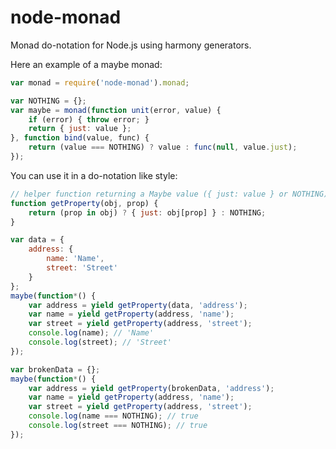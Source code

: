 # node-monad
Monad do-notation for Node.js using harmony generators.

Here an example of a maybe monad:

```javascript
var monad = require('node-monad').monad;

var NOTHING = {};
var maybe = monad(function unit(error, value) {
	if (error) { throw error; }
	return { just: value };
}, function bind(value, func) {
	return (value === NOTHING) ? value : func(null, value.just);
});
```

You can use it in a do-notation like style:

```javascript
// helper function returning a Maybe value ({ just: value } or NOTHING)
function getProperty(obj, prop) {
	return (prop in obj) ? { just: obj[prop] } : NOTHING;
}

var data = {
	address: {
		name: 'Name',
		street: 'Street'
	}
};
maybe(function*() {
	var address = yield getProperty(data, 'address');
	var name = yield getProperty(address, 'name');
	var street = yield getProperty(address, 'street');
	console.log(name); // 'Name'
	console.log(street); // 'Street'
});

var brokenData = {};
maybe(function*() {
	var address = yield getProperty(brokenData, 'address');
	var name = yield getProperty(address, 'name');
	var street = yield getProperty(address, 'street');
	console.log(name === NOTHING); // true
	console.log(street === NOTHING); // true
});
```
